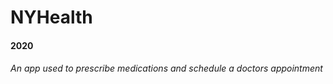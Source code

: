 NYHealth
===
#### 2020
###### An app used to prescribe medications and schedule a doctors appointment